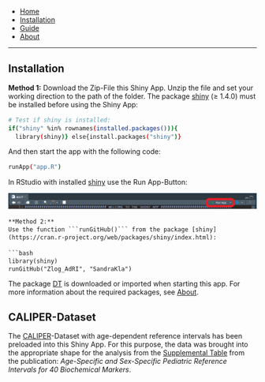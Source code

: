 * [Home](./index.md)
* [Installation](./install.md)
* [Guide](./guide.md)
* [About](./about.md)

---

## Installation 

**Method 1:**
Download the Zip-File this Shiny App. Unzip the file and set your working direction to the path of the folder. 
The package [shiny](https://cran.r-project.org/web/packages/shiny/index.html) (≥ 1.4.0) must be installed before using the Shiny App:

```bash
# Test if shiny is installed:
if("shiny" %in% rownames(installed.packages())){
  library(shiny)} else{install.packages("shiny")}
```
And then start the app with the following code:
```bash
runApp("app.R")
```

In RStudio with installed [shiny](https://cran.r-project.org/web/packages/shiny/index.html) use the Run App-Button:

<p float="left">
  <img src="shiny_button.png"/>
</p>

```
**Method 2:**
Use the function ```runGitHub()``` from the package [shiny](https://cran.r-project.org/web/packages/shiny/index.html):

```bash
library(shiny)
runGitHub("Zlog_AdRI", "SandraKla")
```

The package [DT](https://cran.r-project.org/web/packages/DT/index.html) is downloaded or imported when starting this app. For more information about the required packages, see [About](./about.md).

## CALIPER-Dataset

The [CALIPER](https://caliper.research.sickkids.ca/#/)-Dataset with age-dependent reference intervals has been preloaded into this Shiny App. For this purpose, the data was brought into the appropriate shape for the analysis from the [Supplemental Table](https://academic.oup.com/clinchem/article/58/5/854/5620695#supplementary-data) from the publication: *Age-Specific and Sex-Specific Pediatric Reference Intervals for 40 Biochemical Markers*. 
